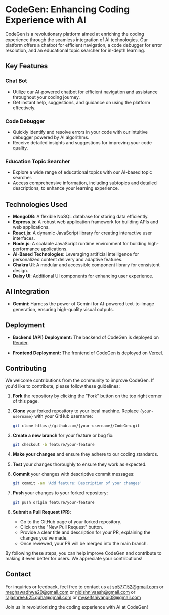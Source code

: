 
# <summary><strong>CodeGen: Enhancing Coding Experience with AI</strong></summary>

CodeGen is a revolutionary platform aimed at enriching the coding experience through the seamless integration of AI technologies. Our platform offers a chatbot for efficient navigation, a code debugger for error resolution, and an educational topic searcher for in-depth learning.



## <summary><strong>Key Features</strong></summary>

### Chat Bot
- Utilize our AI-powered chatbot for efficient navigation and assistance throughout your coding journey.
- Get instant help, suggestions, and guidance on using the platform effectively.

### Code Debugger
- Quickly identify and resolve errors in your code with our intuitive debugger powered by AI algorithms.
- Receive detailed insights and suggestions for improving your code quality.

### Education Topic Searcher
- Explore a wide range of educational topics with our AI-based topic searcher.
- Access comprehensive information, including subtopics and detailed descriptions, to enhance your learning experience.



## <summary><strong>Technologies Used</strong></summary>

- **MongoDB**: A flexible NoSQL database for storing data efficiently.
- **Express.js**: A robust web application framework for building APIs and web applications.
- **React.js**: A dynamic JavaScript library for creating interactive user interfaces.
- **Node.js**: A scalable JavaScript runtime environment for building high-performance applications.
- **AI-Based Technologies**: Leveraging artificial intelligence for personalized content delivery and adaptive features.
- **Chakra UI**: A modular and accessible component library for consistent design.
- **Daisy UI**: Additional UI components for enhancing user experience.



## <summary><strong>AI Integration</strong></summary>

- **Gemini**: Harness the power of Gemini for AI-powered text-to-image generation, ensuring high-quality visual outputs.

## Deployment

- **Backend (API) Deployment:** The backend of CodeGen is deployed on [Render](https://hackversehackathon.onrender.com).

- **Frontend Deployment:** The frontend of CodeGen is deployed on [Vercel](https://codegen-phi.vercel.app/).



## Contributing

We welcome contributions from the community to improve CodeGen. If you'd like to contribute, please follow these guidelines:

1. **Fork** the repository by clicking the "Fork" button on the top right corner of this page.
2. **Clone** your forked repository to your local machine. Replace `{your-username}` with your GitHub username:

    ```sh
    git clone https://github.com/{your-username}/CodeGen.git
    ```

3. **Create a new branch** for your feature or bug fix:

    ```sh
    git checkout -b feature/your-feature
    ```

4. **Make your changes** and ensure they adhere to our coding standards.
5. **Test** your changes thoroughly to ensure they work as expected.
6. **Commit** your changes with descriptive commit messages:

    ```sh
    git commit -am 'Add feature: Description of your changes'
    ```

7. **Push** your changes to your forked repository:

    ```sh
    git push origin feature/your-feature
    ```

8. **Submit a Pull Request (PR)**:
   - Go to the GitHub page of your forked repository.
   - Click on the "New Pull Request" button.
   - Provide a clear title and description for your PR, explaining the changes you've made.
   - Once reviewed, your PR will be merged into the main branch.

By following these steps, you can help improve CodeGen and contribute to making it even better for users. We appreciate your contributions!




## <summary><strong>Contact</strong></summary>

For inquiries or feedback, feel free to contact us at  sp577152@gmail.com or meghawadhwa20@gmail.com or nidishnivaash@gmail.com or rajashree.625.guha@gmail.com or myselfshivangi08@gmail.com

Join us in revolutionizing the coding experience with AI at CodeGen!




